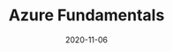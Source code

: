 ---
title: Azure Fundamentals
date: 2020-11-06
external_link: https://www.credly.com/badges/413e77cc-ee64-434b-afd5-80146b7c19b6
tags:
  - Azure
  - Cloud
---
